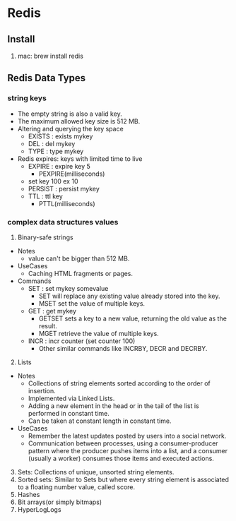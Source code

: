 # Redis

## Install
1. mac: brew install redis

## Redis Data Types

### string keys
- The empty string is also a valid key.
- The maximum allowed key size is 512 MB.
- Altering and querying the key space
  - EXISTS : exists mykey
  - DEL : del mykey
  - TYPE : type mykey
- Redis expires: keys with limited time to live
  - EXPIRE : expire key 5
    - PEXPIRE(milliseconds)
  - set key 100 ex 10
  - PERSIST : persist mykey
  - TTL : ttl key
    - PTTL(milliseconds)

### complex data structures values
1. Binary-safe strings
  - Notes
    - value can't be bigger than 512 MB.
  - UseCases
    - Caching HTML fragments or pages.  
  - Commands
    - SET : set mykey somevalue
      - SET will replace any existing value already stored into the key.
      - MSET set the value of multiple keys.
    - GET : get mykey
      - GETSET sets a key to a new value, returning the old value as the result.
      - MGET retrieve the value of multiple keys.
    - INCR : incr counter (set counter 100)
      - Other similar commands like INCRBY, DECR and DECRBY.
2. Lists
  - Notes
    - Collections of string elements sorted according to the order of insertion.
    - Implemented via Linked Lists.
    - Adding a new element in the head or in the tail of the list is performed in constant time.
    - Can be taken at constant length in constant time.
  - UseCases
    - Remember the latest updates posted by users into a social network.
    - Communication between processes, using a consumer-producer pattern where the producer pushes items into a list, and a consumer (usually a worker) consumes those items and executed actions. 

3. Sets: Collections of unique, unsorted string elements.
4. Sorted sets: Similar to Sets but where every string element is associated to a floating number value, called score.
5. Hashes
6. Bit arrays(or simply bitmaps)
7. HyperLogLogs

